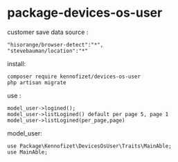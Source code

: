 # package-devices-os-user
customer save data source :
  ```
  "hisorange/browser-detect":"*",
  "stevebauman/location":"*"
  ```
install: 
  ```
  composer require kennofizet/devices-os-user
  php artisan migrate
  ```
use :
  ```
  model_user->logined();
  model_user->listLogined() default per page 5, page 1
  model_user->listLogined(per_page,page)
  ```
model_user:
  ```
  use Package\Kennofizet\DevicesOsUser\Traits\MainAble;
  use MainAble;
  ```
